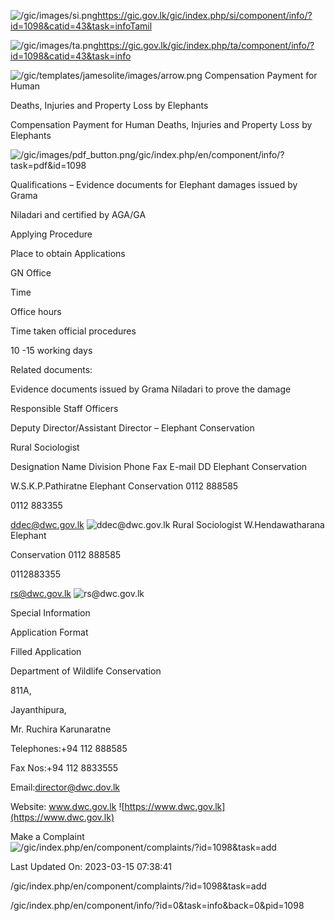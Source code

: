 <!-- Source: https://gic.gov.lk/gic/index.php/en/component/info/?id=1098&catid=43&task=info -->

![/gic/images/si.png](/gic/images/si.png)https://gic.gov.lk/gic/index.php/si/component/info/?id=1098&catid=43&task=infoTamil

![/gic/images/ta.png](/gic/images/ta.png)https://gic.gov.lk/gic/index.php/ta/component/info/?id=1098&catid=43&task=info

![/gic/templates/jamesolite/images/arrow.png](/gic/templates/jamesolite/images/arrow.png) Compensation Payment for Human

Deaths, Injuries and Property Loss by Elephants

Compensation Payment for Human Deaths, Injuries and Property Loss by Elephants

![/gic/images/pdf_button.png](/gic/images/pdf_button.png)/gic/index.php/en/component/info/?task=pdf&id=1098

Qualifications – Evidence documents for Elephant damages issued by Grama

Niladari and certified by AGA/GA

Applying Procedure

Place to obtain Applications

GN Office

Time

Office hours

Time taken official procedures

10 -15 working days

Related documents:

Evidence documents issued by Grama Niladari to prove the damage

Responsible Staff Officers

Deputy Director/Assistant Director – Elephant Conservation

Rural Sociologist

Designation Name Division Phone Fax E-mail DD Elephant Conservation

W.S.K.P.Pathiratne Elephant Conservation 0112 888585

0112 883355

ddec@dwc.gov.lk ![ddec@dwc.gov.lk](ddec@dwc.gov.lk) Rural Sociologist W.Hendawatharana Elephant

Conservation 0112 888585

0112883355

rs@dwc.gov.lk ![rs@dwc.gov.lk](rs@dwc.gov.lk)

Special Information

Application Format

Filled Application

Department of Wildlife Conservation

811A,

Jayanthipura,

Mr. Ruchira Karunaratne

Telephones:+94 112 888585

Fax Nos:+94 112 8833555

Email:director@dwc.dov.lk

Website: www.dwc.gov.lk ![https://www.dwc.gov.lk](https://www.dwc.gov.lk)

Make a Complaint ![/gic/index.php/en/component/complaints/?id=1098&task=add](/gic/index.php/en/component/complaints/?id=1098&task=add)

Last Updated On: 2023-03-15 07:38:41

/gic/index.php/en/component/complaints/?id=1098&task=add

/gic/index.php/en/component/info/?id=0&task=info&back=0&pid=1098